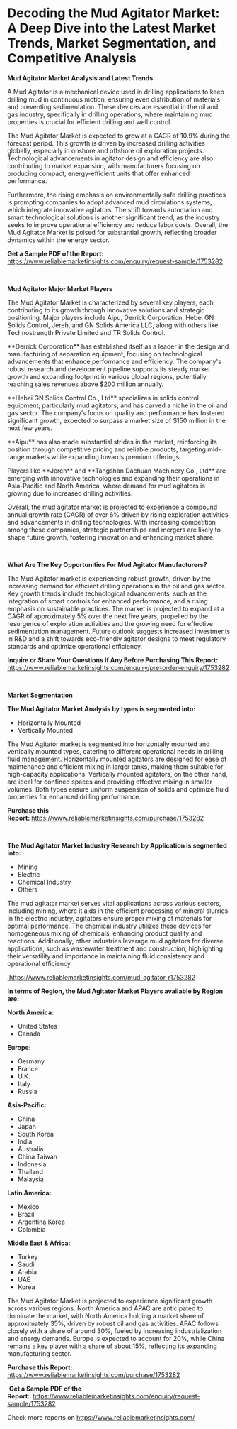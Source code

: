 <p><h1>Decoding the Mud Agitator Market: A Deep Dive into the Latest Market Trends, Market Segmentation, and Competitive Analysis</h1></p><p><strong>Mud Agitator Market Analysis and Latest Trends</strong></p>
<p><p>A Mud Agitator is a mechanical device used in drilling applications to keep drilling mud in continuous motion, ensuring even distribution of materials and preventing sedimentation. These devices are essential in the oil and gas industry, specifically in drilling operations, where maintaining mud properties is crucial for efficient drilling and well control.</p><p>The Mud Agitator Market is expected to grow at a CAGR of 10.9% during the forecast period. This growth is driven by increased drilling activities globally, especially in onshore and offshore oil exploration projects. Technological advancements in agitator design and efficiency are also contributing to market expansion, with manufacturers focusing on producing compact, energy-efficient units that offer enhanced performance. </p><p>Furthermore, the rising emphasis on environmentally safe drilling practices is prompting companies to adopt advanced mud circulations systems, which integrate innovative agitators. The shift towards automation and smart technological solutions is another significant trend, as the industry seeks to improve operational efficiency and reduce labor costs. Overall, the Mud Agitator Market is poised for substantial growth, reflecting broader dynamics within the energy sector.</p></p>
<p><strong>Get a Sample PDF of the Report:&nbsp;</strong> <a href="https://www.reliablemarketinsights.com/enquiry/request-sample/1753282?utm_campaign=2951&utm_medium=2&utm_source=Github&utm_content=ia&utm_term=09042025&utm_id=mud-agitator">https://www.reliablemarketinsights.com/enquiry/request-sample/1753282</a></p>
<p>&nbsp;</p>
<p><strong>Mud Agitator Major Market Players</strong></p>
<p><p>The Mud Agitator Market is characterized by several key players, each contributing to its growth through innovative solutions and strategic positioning. Major players include Aipu, Derrick Corporation, Hebei GN Solids Control, Jereh, and GN Solids America LLC, along with others like Technostrength Private Limited and TR Solids Control.</p><p>**Derrick Corporation** has established itself as a leader in the design and manufacturing of separation equipment, focusing on technological advancements that enhance performance and efficiency. The company's robust research and development pipeline supports its steady market growth and expanding footprint in various global regions, potentially reaching sales revenues above $200 million annually.</p><p>**Hebei GN Solids Control Co., Ltd** specializes in solids control equipment, particularly mud agitators, and has carved a niche in the oil and gas sector. The company’s focus on quality and performance has fostered significant growth, expected to surpass a market size of $150 million in the next few years.</p><p>**Aipu** has also made substantial strides in the market, reinforcing its position through competitive pricing and reliable products, targeting mid-range markets while expanding towards premium offerings.</p><p>Players like **Jereh** and **Tangshan Dachuan Machinery Co., Ltd** are emerging with innovative technologies and expanding their operations in Asia-Pacific and North America, where demand for mud agitators is growing due to increased drilling activities. </p><p>Overall, the mud agitator market is projected to experience a compound annual growth rate (CAGR) of over 6% driven by rising exploration activities and advancements in drilling technologies. With increasing competition among these companies, strategic partnerships and mergers are likely to shape future growth, fostering innovation and enhancing market share.</p></p>
<p>&nbsp;</p>
<p><strong>What Are The Key Opportunities For Mud Agitator Manufacturers?</strong></p>
<p><p>The Mud Agitator market is experiencing robust growth, driven by the increasing demand for efficient drilling operations in the oil and gas sector. Key growth trends include technological advancements, such as the integration of smart controls for enhanced performance, and a rising emphasis on sustainable practices. The market is projected to expand at a CAGR of approximately 5% over the next five years, propelled by the resurgence of exploration activities and the growing need for effective sedimentation management. Future outlook suggests increased investments in R&D and a shift towards eco-friendly agitator designs to meet regulatory standards and optimize operational efficiency.</p></p>
<p><strong>Inquire or Share Your Questions If Any Before Purchasing This Report:</strong> <a href="https://www.reliablemarketinsights.com/enquiry/pre-order-enquiry/1753282?utm_campaign=2951&utm_medium=2&utm_source=Github&utm_content=ia&utm_term=09042025&utm_id=mud-agitator">https://www.reliablemarketinsights.com/enquiry/pre-order-enquiry/1753282</a></p>
<p>&nbsp;</p>
<p><strong>Market Segmentation</strong></p>
<p><strong>The Mud Agitator Market Analysis by types is segmented into:</strong></p>
<p><ul><li>Horizontally Mounted</li><li>Vertically Mounted</li></ul></p>
<p><p>The Mud Agitator market is segmented into horizontally mounted and vertically mounted types, catering to different operational needs in drilling fluid management. Horizontally mounted agitators are designed for ease of maintenance and efficient mixing in larger tanks, making them suitable for high-capacity applications. Vertically mounted agitators, on the other hand, are ideal for confined spaces and providing effective mixing in smaller volumes. Both types ensure uniform suspension of solids and optimize fluid properties for enhanced drilling performance.</p></p>
<p><strong>Purchase this Report:&nbsp;</strong><a href="https://www.reliablemarketinsights.com/purchase/1753282?utm_campaign=2951&utm_medium=2&utm_source=Github&utm_content=ia&utm_term=09042025&utm_id=mud-agitator">https://www.reliablemarketinsights.com/purchase/1753282</a></p>
<p>&nbsp;</p>
<p><strong>The Mud Agitator Market Industry Research by Application is segmented into:</strong></p>
<p><ul><li>Mining</li><li>Electric</li><li>Chemical Industry</li><li>Others</li></ul></p>
<p><p>The mud agitator market serves vital applications across various sectors, including mining, where it aids in the efficient processing of mineral slurries. In the electric industry, agitators ensure proper mixing of materials for optimal performance. The chemical industry utilizes these devices for homogeneous mixing of chemicals, enhancing product quality and reactions. Additionally, other industries leverage mud agitators for diverse applications, such as wastewater treatment and construction, highlighting their versatility and importance in maintaining fluid consistency and operational efficiency.</p></p>
<p><a href="https://www.reliablemarketinsights.com/mud-agitator-r1753282?utm_campaign=2951&utm_medium=2&utm_source=Github&utm_content=ia&utm_term=09042025&utm_id=mud-agitator">&nbsp;https://www.reliablemarketinsights.com/mud-agitator-r1753282</a></p>
<p><strong>In terms of Region, the Mud Agitator Market Players available by Region are:</strong></p>
<p>
    <p> <strong> North America: </strong>
        <ul>
            <li>United States</li>
            <li>Canada</li>
        </ul>
        </p> 
    <p> <strong> Europe: </strong>
        <ul>
            <li>Germany</li>
            <li>France</li>
            <li>U.K.</li>
            <li>Italy</li>
            <li>Russia</li>
        </ul>
        </p> 
    <p> <strong> Asia-Pacific: </strong>
        <ul>
            <li>China</li>
            <li>Japan</li>
            <li>South Korea</li>
            <li>India</li>
            <li>Australia</li>
            <li>China Taiwan</li>
            <li>Indonesia</li>
            <li>Thailand</li>
            <li>Malaysia</li>
        </ul>
        </p> 
    <p> <strong> Latin America: </strong>
        <ul>
            <li>Mexico</li>
            <li>Brazil</li>
            <li>Argentina Korea</li>
            <li>Colombia</li>
        </ul>
        </p> 
    <p> <strong> Middle East & Africa: </strong>
        <ul>
            <li>Turkey</li>
            <li>Saudi</li>
            <li>Arabia</li>
            <li>UAE</li>
            <li>Korea</li>
        </ul>
    </p>
    </p>
<p><p>The Mud Agitator Market is projected to experience significant growth across various regions. North America and APAC are anticipated to dominate the market, with North America holding a market share of approximately 35%, driven by robust oil and gas activities. APAC follows closely with a share of around 30%, fueled by increasing industrialization and energy demands. Europe is expected to account for 20%, while China remains a key player with a share of about 15%, reflecting its expanding manufacturing sector.</p></p>
<p><strong>Purchase this Report: </strong><a href="https://www.reliablemarketinsights.com/purchase/1753282?utm_campaign=2951&utm_medium=2&utm_source=Github&utm_content=ia&utm_term=09042025&utm_id=mud-agitator">https://www.reliablemarketinsights.com/purchase/1753282</a></p>
<p>&nbsp;<strong>Get a Sample PDF of the Report:&nbsp;&nbsp;</strong><a href="https://www.reliablemarketinsights.com/enquiry/request-sample/1753282?utm_campaign=2951&utm_medium=2&utm_source=Github&utm_content=ia&utm_term=09042025&utm_id=mud-agitator">https://www.reliablemarketinsights.com/enquiry/request-sample/1753282</a></p>
<p><strong></strong></p>
<p>Check more reports on <a href="https://www.reliablemarketinsights.com/?utm_campaign=2951&utm_medium=2&utm_source=Github&utm_content=ia&utm_term=09042025&utm_id=mud-agitator">https://www.reliablemarketinsights.com/</a></p>